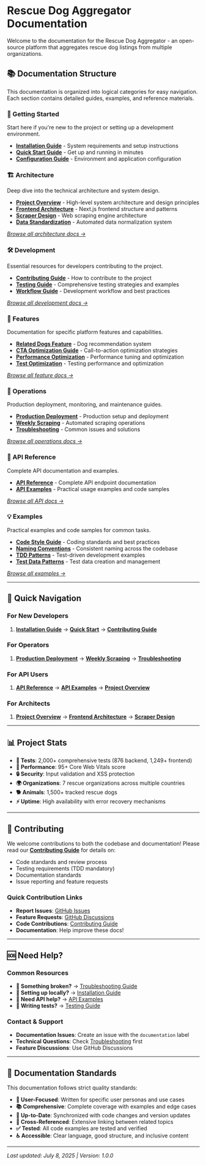 # Rescue Dog Aggregator Documentation

Welcome to the documentation for the Rescue Dog Aggregator - an open-source platform that aggregates rescue dog listings from multiple organizations.

## 📚 Documentation Structure

This documentation is organized into logical categories for easy navigation. Each section contains detailed guides, examples, and reference materials.

### 🚀 Getting Started
Start here if you're new to the project or setting up a development environment.

- **[Installation Guide](getting-started/installation.md)** - System requirements and setup instructions
- **[Quick Start Guide](getting-started/quick-start.md)** - Get up and running in minutes
- **[Configuration Guide](getting-started/configuration.md)** - Environment and application configuration

### 🏗️ Architecture
Deep dive into the technical architecture and system design.

- **[Project Overview](architecture/project-overview.md)** - High-level system architecture and design principles
- **[Frontend Architecture](architecture/frontend-architecture.md)** - Next.js frontend structure and patterns
- **[Scraper Design](architecture/scraper-design.md)** - Web scraping engine architecture
- **[Data Standardization](architecture/data-standardization.md)** - Automated data normalization system

*[Browse all architecture docs →](architecture/)*

### 🛠️ Development
Essential resources for developers contributing to the project.

- **[Contributing Guide](development/contributing.md)** - How to contribute to the project
- **[Testing Guide](development/testing.md)** - Comprehensive testing strategies and examples
- **[Workflow Guide](development/workflow.md)** - Development workflow and best practices

*[Browse all development docs →](development/)*

### 🎯 Features
Documentation for specific platform features and capabilities.

- **[Related Dogs Feature](features/related-dogs.md)** - Dog recommendation system
- **[CTA Optimization Guide](features/cta-optimization.md)** - Call-to-action optimization strategies
- **[Performance Optimization](features/performance-optimization.md)** - Performance tuning and optimization
- **[Test Optimization](features/test-optimization.md)** - Testing performance and optimization

*[Browse all feature docs →](features/)*

### 🔧 Operations
Production deployment, monitoring, and maintenance guides.

- **[Production Deployment](operations/production-deployment.md)** - Production setup and deployment
- **[Weekly Scraping](operations/weekly-scraping.md)** - Automated scraping operations
- **[Troubleshooting](operations/troubleshooting.md)** - Common issues and solutions

*[Browse all operations docs →](operations/)*

### 📖 API Reference
Complete API documentation and examples.

- **[API Reference](api/reference.md)** - Complete API endpoint documentation
- **[API Examples](api/examples.md)** - Practical usage examples and code samples

*[Browse all API docs →](api/)*

### 💡 Examples
Practical examples and code samples for common tasks.

- **[Code Style Guide](examples/code-style-guide.md)** - Coding standards and best practices
- **[Naming Conventions](examples/naming-conventions.md)** - Consistent naming across the codebase
- **[TDD Patterns](examples/tdd-patterns.md)** - Test-driven development examples
- **[Test Data Patterns](examples/test-data-patterns.md)** - Test data creation and management

*[Browse all examples →](examples/)*

---

## 🎯 Quick Navigation

### For New Developers
1. **[Installation Guide](getting-started/installation.md)** → **[Quick Start](getting-started/quick-start.md)** → **[Contributing Guide](development/contributing.md)**

### For Operators
1. **[Production Deployment](operations/production-deployment.md)** → **[Weekly Scraping](operations/weekly-scraping.md)** → **[Troubleshooting](operations/troubleshooting.md)**

### For API Users
1. **[API Reference](api/reference.md)** → **[API Examples](api/examples.md)** → **[Project Overview](architecture/project-overview.md)**

### For Architects
1. **[Project Overview](architecture/project-overview.md)** → **[Frontend Architecture](architecture/frontend-architecture.md)** → **[Scraper Design](architecture/scraper-design.md)**

---

## 📊 Project Stats

- **🧪 Tests**: 2,000+ comprehensive tests (876 backend, 1,249+ frontend)
- **🚀 Performance**: 95+ Core Web Vitals score
- **🔒 Security**: Input validation and XSS protection
- **🌍 Organizations**: 7 rescue organizations across multiple countries
- **🐕 Animals**: 1,500+ tracked rescue dogs
- **⚡ Uptime**: High availability with error recovery mechanisms

---

## 🤝 Contributing

We welcome contributions to both the codebase and documentation! Please read our **[Contributing Guide](development/contributing.md)** for details on:

- Code standards and review process
- Testing requirements (TDD mandatory)
- Documentation standards
- Issue reporting and feature requests

### Quick Contribution Links
- **Report Issues**: [GitHub Issues](https://github.com/rescue-dog-aggregator/rescue-dog-aggregator/issues)
- **Feature Requests**: [GitHub Discussions](https://github.com/rescue-dog-aggregator/rescue-dog-aggregator/discussions)
- **Code Contributions**: [Contributing Guide](development/contributing.md)
- **Documentation**: Help improve these docs!

---

## 🆘 Need Help?

### Common Resources
- **🐛 Something broken?** → [Troubleshooting Guide](operations/troubleshooting.md)
- **🔧 Setting up locally?** → [Installation Guide](getting-started/installation.md)
- **📝 Need API help?** → [API Examples](api/examples.md)
- **🧪 Writing tests?** → [Testing Guide](development/testing.md)

### Contact & Support
- **Documentation Issues**: Create an issue with the `documentation` label
- **Technical Questions**: Check [Troubleshooting](operations/troubleshooting.md) first
- **Feature Discussions**: Use GitHub Discussions

---

## 📝 Documentation Standards

This documentation follows strict quality standards:

- **🎯 User-Focused**: Written for specific user personas and use cases
- **📚 Comprehensive**: Complete coverage with examples and edge cases
- **🔄 Up-to-Date**: Synchronized with code changes and version updates
- **🔗 Cross-Referenced**: Extensive linking between related topics
- **✅ Tested**: All code examples are tested and verified
- **♿ Accessible**: Clear language, good structure, and inclusive content

---

*Last updated: July 8, 2025 | Version: 1.0.0*
